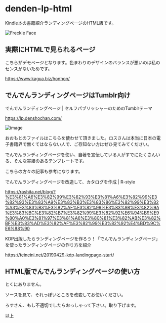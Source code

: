 # denden-lp-html

 Kindle本の書籍紹介ランディングページのHTML版です。

 ![Freckle Face](https://github.com/kagua/denden-lp-html/assets/631291/ae7b2b1a-e171-4b6b-9c7c-3bbed5603f81)

## 実際にHTMLで見られるページ

こちらがデモページとなります。色まわりのデザインのバランスが悪いのは私のセンスがないためです。

https://www.kagua.biz/honhon/

## でんでんランディングページはTumblr向け

でんでんランディングページ | セルフパブリッシャーのためのTumblrテーマ

https://lp.denshochan.com/

![image](https://github.com/kagua/denden-lp-html/assets/631291/d2e38082-aa6a-4ebb-a8b2-b3713e15921c)

おおもとのファイルはこちらを使わせて頂きました。ロスさんは本当に日本の電子書籍界で無くてはならない人で、ご存知ない方はぜひ見てみてください。

でんでんランディングページを使い、自著を宣伝している人がすでにたくさんいる、そんな実績のあるテンプレートです。

こちらの方々の記事も参考になります。

でんでんランディングページを改造して、カタログを作成 | R-style

https://rashita.net/blog/?%E3%81%A6%E3%82%99%E3%82%93%E3%81%A6%E3%82%99%E3%82%93%E3%83%A9%E3%83%B3%E3%83%86%E3%82%99%E3%82%A3%E3%83%B3%E3%82%AF%E3%82%99%E3%83%98%E3%82%9A%E3%83%BC%E3%82%B7%E3%82%99%E3%82%92%E6%94%B9%E9%80%A0%E3%81%97%E3%81%A6%E3%80%81%E3%82%AB%E3%82%BF%E3%83%AD%E3%82%AF%E3%82%99%E3%82%92%E4%BD%9C%E6%88%90

KDP出版したらランディングページを作ろう！「でんでんランディングページ」を使ったランディングページの作り方を紹介

https://teineini.net/20190429-kdp-landingpage-start/

## HTML版でんでんランディングページの使い方

とくにありません。

ソースを見て、それっぽいところを改変してお使いください。

ろすさん、もし不適切でしたらおっしゃって下さい。取り下げます。

以上
